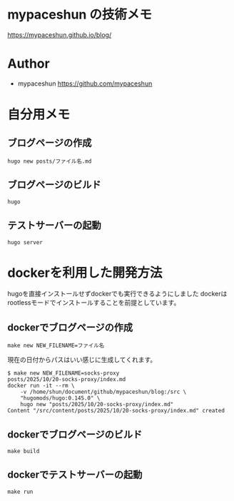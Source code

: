 # mypaceshun の技術メモ

https://mypaceshun.github.io/blog/

# Author

* mypaceshun <https://github.com/mypaceshun>

# 自分用メモ

## ブログページの作成

``` console
hugo new posts/ファイル名.md
```

## ブログページのビルド

``` console
hugo
```

## テストサーバーの起動

``` console
hugo server
```
# dockerを利用した開発方法

hugoを直接インストールせずdockerでも実行できるようにしました
dockerはrootlessモードでインストールすることを前提としています。


## dockerでブログページの作成

``` console
make new NEW_FILENAME=ファイル名
```

現在の日付からパスはいい感じに生成してくれます。

```console
$ make new NEW_FILENAME=socks-proxy
posts/2025/10/20-socks-proxy/index.md
docker run -it --rm \
	-v /home/shun/document/github/mypaceshun/blog:/src \
	"hugomods/hugo:0.145.0" \
	hugo new "posts/2025/10/20-socks-proxy/index.md"
Content "/src/content/posts/2025/10/20-socks-proxy/index.md" created
```

## dockerでブログページのビルド

``` console
make build
```

## dockerでテストサーバーの起動

``` console
make run
```
